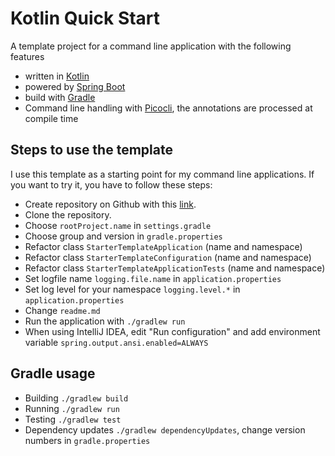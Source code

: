 # Kotlin Quick Start
A template project for a command line application with the following features

- written in [Kotlin](https://kotlinlang.org/)
- powered by [Spring Boot](https://spring.io/projects/spring-boot)
- build with [Gradle](https://gradle.org/)
- Command line handling with [Picocli](https://picocli.info/), the annotations are processed at compile time

## Steps to use the template
I use this template as a starting point for my command line applications.
If you want to try it, you have to follow these steps:  

- Create repository on Github with this [link](https://github.com/ChrLipp/starter-template/generate).
- Clone the repository.
- Choose `rootProject.name` in `settings.gradle`
- Choose group and version in `gradle.properties`
- Refactor class `StarterTemplateApplication` (name and namespace)
- Refactor class `StarterTemplateConfiguration` (name and namespace)
- Refactor class `StarterTemplateApplicationTests` (name and namespace)
- Set logfile name `logging.file.name` in `application.properties`
- Set log level for your namespace `logging.level.*` in `application.properties`
- Change `readme.md`
- Run the application with `./gradlew run`
- When using IntelliJ IDEA, edit "Run configuration" and
  add environment variable `spring.output.ansi.enabled=ALWAYS`

## Gradle usage

- Building `./gradlew build`
- Running `./gradlew run`
- Testing `./gradlew test`
- Dependency updates `./gradlew dependencyUpdates`, change version numbers in `gradle.properties`
